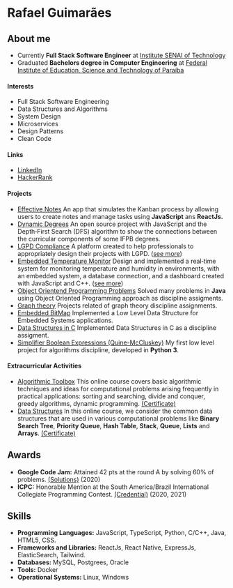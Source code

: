 
# Rafael Guimarães


## About me
- Currently **Full Stack Software Engineer** at [Institute SENAI of Technology](https://www.portaldaindustria.com.br/senai/)
- Graduated **Bachelors degree in Computer Engineering** at [Federal Institute of Education, Science and Technology of Paraíba](https://www.ifpb.edu.br/en)

#### Interests

- Full Stack Software Engineering
- Data Structures and Algorithms
- System Design 
- Microservices 
- Design Patterns
- Clean Code

#### Links

- [LinkedIn](https://www.linkedin.com/in/rafaelfigueredog/)
- [HackerRank](https://www.hackerrank.com/rafaelfigueredog)

#### Projects 

- [Effective Notes](https://effectivenotes.netlify.app/) An app that simulates the Kanban process by allowing users to create notes and manage tasks using **JavaScript** ans **ReactJs.**
- [Dynamic Degrees](https://dynamicdegrees.netlify.app/courses) An open source project with JavaScript and the Depth‑First Search (DFS) algorithm to show the connections between the curricular components of some IFPB degrees. 
- [LGPD Compliance](https://lgpdcompliance.com/#/) A platform created to help professionals to appropriately design their projects with LGPD. ([see more](https://github.com/LGPDCompliance))
- [Embedded Temperature Monitor](https://embedded-dashboad.netlify.app/) Design and implemented a real‑time system for monitoring temperature and humidity in environments, with an embedded system, a database connection, and a dashboard created with JavaScript and C++. ([see more](https://github.com/JoaocGuerra/SistemasEmbarcadosProjeto)) 
- [Object Orientend Programming Problems](https://github.com/rafaelfigueredog/ObjectOrientedProgramming) Solved many problems in **Java** using Object Oriented Programming approach as discipline assigments. 
- [Graph theory](https://github.com/rafaelfigueredog/Grafos) Projects related of graph theory discipline assignments.
- [Embedded BitMap](https://github.com/rafaelfigueredog/Bitmap) Implemented a Low Level Data Structure for Embedded Systems applications. 
- [Data Structures in C](https://github.com/rafaelfigueredog/DataStructures) Implemented Data Structures in C as a discipline assigment. 
- [Simplifier Boolean Expressions (Quine-McCluskey)](https://github.com/rafaelfigueredog/Quine-McCluskey) My first low level project for algorithms discipline, developed in **Python 3**.  

#### Extracurricular Activities

- [Algorithmic Toolbox](https://www.coursera.org/learn/algorithmic-toolbox) This online course covers basic algorithmic techniques and ideas for computational problems arising frequently in practical applications: sorting and searching, divide and conquer, greedy algorithms, dynamic programming. [(Certificate)](https://www.coursera.org/account/accomplishments/verify/5SX2EY4FBYGH)
- [Data Structures](https://www.coursera.org/learn/data-structures) In this online course, we consider the common data structures that are used in various computational problems like **Binary Search Tree**, **Priority Queue**, **Hash Table**, **Stack**, **Queue**, **Lists** and **Arrays**. [(Certificate)](https://www.coursera.org/account/accomplishments/verify/XBWRX5WQZ3RN)

## Awards 
- **Google Code Jam:** Attained 42 pts at the round A by solving 60% of problems. [(Solutions)](https://github.com/rafaelfigueredog/CodeJam) (2020)
- **ICPC:** Honorable Mention at the South America/Brazil International Collegiate Programming Contest. [(Credential)](https://icpc.global/ICPCID/JZNEIFNPZ9H4) (2020, 2021)

## Skills

- **Programming Languages:** JavaScript, TypeScript, Python, C/C++, Java, HTML5, CSS. 
- **Frameworks and Libraries:** ReactJs, React Native, ExpressJs, ElasticSearch, Tailwind.
- **Databases:** MySQL, Postgrees, Oracle
- **Tools:** Docker
- **Operational Systems:** Linux, Windows
